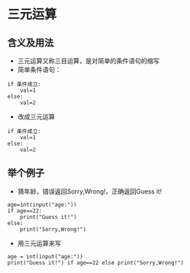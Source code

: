 # 三元运算
## 含义及用法
* 三元运算又称三目运算，是对简单的条件语句的缩写
* 简单条件语句：

```
if 条件成立:
    val=1
else:
    val=2
```

* 改成三元运算

```
if 条件成立:
    val=1
else:
    val=2
```

## 举个例子
* 猜年龄，错误返回Sorry,Wrong!，正确返回Guess it!

```
age=int(input("age:"))
if age==22:
    print("Guess it!")
else:
    print("Sorry,Wrong!")
```

* 用三元运算来写

```
age = int(input("age:"))
print("Guess it!") if age==22 else print("Sorry,Wrong!")
```
